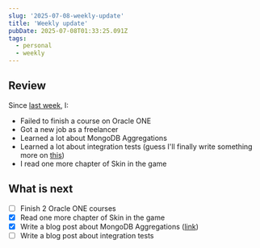 ```yaml
---
slug: '2025-07-08-weekly-update'
title: 'Weekly update'
pubDate: 2025-07-08T01:33:25.091Z
tags:
  - personal
  - weekly
---
```


## Review

Since [last week](/blog/2025-06-29-weekly-update), I:

- Failed to finish a course on Oracle ONE
- Got a new job as a freelancer
- Learned a lot about MongoDB Aggregations
- Learned a lot about integration tests (guess I'll finally write something more on [this](/blog/getting-productive-with-automated-tests))
- I read one more chapter of Skin in the game

## What is next

- [ ] Finish 2 Oracle ONE courses
- [x] Read one more chapter of Skin in the game
- [x] Write a blog post about MongoDB Aggregations ([link](about-mongodb-aggregations))
- [ ] Write a blog post about integration tests
